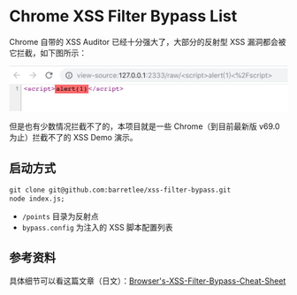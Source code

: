 # Chrome XSS Filter Bypass List

Chrome 自带的 XSS Auditor 已经十分强大了，大部分的反射型 XSS 漏洞都会被它拦截，如下图所示：

![XSS Auditor](./doc/xss-auditor.png)

但是也有少数情况拦截不了的，本项目就是一些 Chrome（到目前最新版 v69.0 为止）拦截不了的 XSS Demo 演示。

## 启动方式

```shell
git clone git@github.com:barretlee/xss-filter-bypass.git
node index.js;
```

- `/points` 目录为反射点
- `bypass.config` 为注入的 XSS 脚本配置列表

## 参考资料

具体细节可以看这篇文章（日文）：[Browser's-XSS-Filter-Bypass-Cheat-Sheet](https://github.com/masatokinugawa/filterbypass/wiki/Browser's-XSS-Filter-Bypass-Cheat-Sheet)